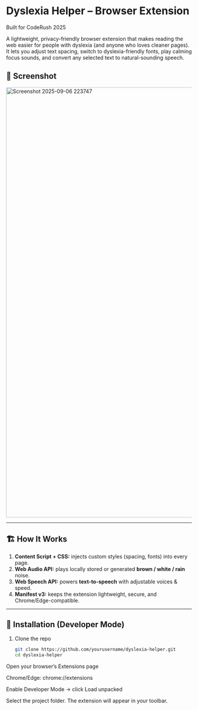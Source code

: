 # Dyslexia Helper – Browser Extension

Built for CodeRush 2025

A lightweight, privacy-friendly browser extension that makes reading the web easier for people with dyslexia (and anyone who loves cleaner pages).  
It lets you adjust text spacing, switch to dyslexia-friendly fonts, play calming focus sounds, and convert any selected text to natural-sounding speech.


## 📸 Screenshot

<img width="2097" height="1163" alt="Screenshot 2025-09-06 223747" src="https://github.com/user-attachments/assets/01933657-5206-41ec-be46-0ad87d14369a" />


---

## 🏗️ How It Works

1. **Content Script + CSS:** injects custom styles (spacing, fonts) into every page.
2. **Web Audio API:** plays locally stored or generated **brown / white / rain** noise.
3. **Web Speech API:** powers **text-to-speech** with adjustable voices & speed.
4. **Manifest v3:** keeps the extension lightweight, secure, and Chrome/Edge-compatible.

---

## 🚀 Installation (Developer Mode)

1. Clone the repo  
   ```bash
   git clone https://github.com/yourusername/dyslexia-helper.git
   cd dyslexia-helper
Open your browser’s Extensions page

Chrome/Edge: chrome://extensions

Enable Developer Mode → click Load unpacked

Select the project folder. The extension will appear in your toolbar.
